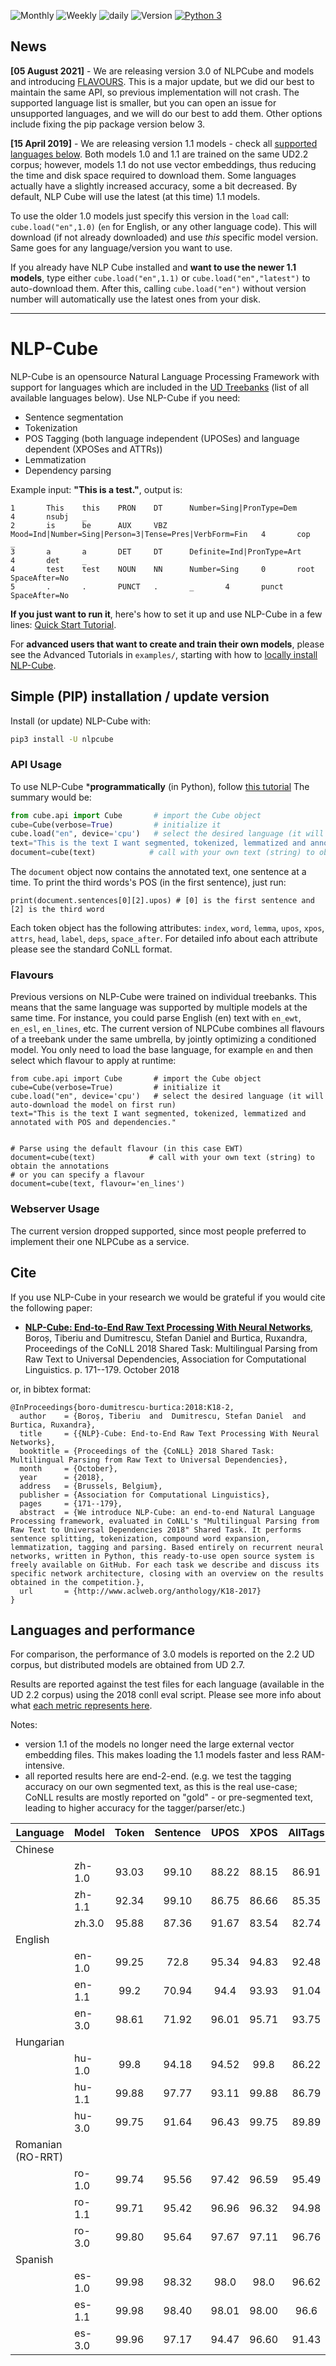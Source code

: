 ![Monthly](https://img.shields.io/pypi/dm/nlpcube.svg) ![Weekly](https://img.shields.io/pypi/dw/nlpcube.svg) ![daily](https://img.shields.io/pypi/dd/nlpcube.svg)
![Version](https://badge.fury.io/py/nlpcube.svg) [![Python 3](https://img.shields.io/badge/python-3-blue.svg)](https://www.python.org/downloads/release/python-360/) 

## News
**[05 August 2021]** - We are releasing version 3.0 of NLPCube and models and introducing [FLAVOURS](#flavours). This is a major update, but we did our best to maintain the same API, so previous implementation will not crash. The supported language list is smaller, but you can open an issue for unsupported languages, and we will do our best to add them. Other options include fixing the pip package version below 3. 

**[15 April 2019]** - We are releasing version 1.1 models - check all [supported languages below](#languages). Both models 1.0 and 1.1 are trained on the same UD2.2 corpus; however, models 1.1 do not use vector embeddings, thus reducing the time and disk space required to download them. Some languages actually have a slightly increased accuracy, some a bit decreased. By default, NLP Cube will use the latest (at this time) 1.1 models.

To use the older 1.0 models just specify this version in the ``load`` call: ``cube.load("en",1.0)`` (``en`` for English, or any other language code). This will download (if not already downloaded) and use _this_ specific model version. Same goes for any language/version you want to use.

If you already have NLP Cube installed and **want to use the newer 1.1 models**, type either ``cube.load("en",1.1)`` or ``cube.load("en","latest")`` to auto-download them. After this, calling ``cube.load("en")`` without version number will automatically use the latest ones from your disk.

<hr>

# NLP-Cube

NLP-Cube is an opensource Natural Language Processing Framework with support for languages which are included in the [UD Treebanks](http://universaldependencies.org/) (list of all available languages below). Use NLP-Cube if you need:
* Sentence segmentation
* Tokenization
* POS Tagging (both language independent (UPOSes) and language dependent (XPOSes and ATTRs))
* Lemmatization
* Dependency parsing

Example input: **"This is a test."**, output is: 
```
1       This    this    PRON    DT      Number=Sing|PronType=Dem        4       nsubj   _
2       is      be      AUX     VBZ     Mood=Ind|Number=Sing|Person=3|Tense=Pres|VerbForm=Fin   4       cop     _
3       a       a       DET     DT      Definite=Ind|PronType=Art       4       det     _
4       test    test    NOUN    NN      Number=Sing     0       root    SpaceAfter=No
5       .       .       PUNCT   .       _       4       punct   SpaceAfter=No
```

**If you just want to run it**, here's how to set it up and use NLP-Cube in a few lines: [Quick Start Tutorial](examples/1.%20NLP-Cube%20Quick%20Tutorial.ipynb).

For **advanced users that want to create and train their own models**, please see the Advanced Tutorials in ``examples/``, starting with how to [locally install NLP-Cube](examples/2.%20Advanced%20usage%20-%20NLP-Cube%20local%20installation.ipynb).

## Simple (PIP) installation / update version

Install (or update) NLP-Cube with:

```bash
pip3 install -U nlpcube
```
### API Usage 

To use NLP-Cube ***programmatically** (in Python), follow [this tutorial](examples/1.%20NLP-Cube%20Quick%20Tutorial.ipynb)
The summary would be:
```python
from cube.api import Cube       # import the Cube object
cube=Cube(verbose=True)         # initialize it
cube.load("en", device='cpu')   # select the desired language (it will auto-download the model on first run)
text="This is the text I want segmented, tokenized, lemmatized and annotated with POS and dependencies."
document=cube(text)            # call with your own text (string) to obtain the annotations
```
The ``document`` object now contains the annotated text, one sentence at a time. To print the third words's POS (in the first sentence), just run:
```
print(document.sentences[0][2].upos) # [0] is the first sentence and [2] is the third word
```
Each token object has the following attributes: ``index``, ``word``, ``lemma``, ``upos``, ``xpos``, ``attrs``, ``head``, ``label``, ``deps``, ``space_after``. For detailed info about each attribute please see the standard CoNLL format.

### Flavours

Previous versions on NLP-Cube were trained on individual treebanks. This means that the same language was supported by 
multiple models at the same time. For instance, you could parse English (en) text with `en_ewt`, `en_esl`, `en_lines`, 
etc. The current version of NLPCube combines all flavours of a treebank under the same umbrella, by jointly optimizing
a conditioned model. You only need to load the base language, for example `en` and then select which flavour to apply
at runtime:

```text
from cube.api import Cube       # import the Cube object
cube=Cube(verbose=True)         # initialize it
cube.load("en", device='cpu')   # select the desired language (it will auto-download the model on first run)
text="This is the text I want segmented, tokenized, lemmatized and annotated with POS and dependencies."


# Parse using the default flavour (in this case EWT)
document=cube(text)            # call with your own text (string) to obtain the annotations
# or you can specify a flavour
document=cube(text, flavour='en_lines') 
```

### Webserver Usage 
The current version dropped supported, since most people preferred to implement their one NLPCube as a service.

## Cite

If you use NLP-Cube in your research we would be grateful if you would cite the following paper: 
* [**NLP-Cube: End-to-End Raw Text Processing With Neural Networks**](http://www.aclweb.org/anthology/K18-2017), Boroș, Tiberiu and Dumitrescu, Stefan Daniel and Burtica, Ruxandra, Proceedings of the CoNLL 2018 Shared Task: Multilingual Parsing from Raw Text to Universal Dependencies, Association for Computational Linguistics. p. 171--179. October 2018 

or, in bibtex format: 

```
@InProceedings{boro-dumitrescu-burtica:2018:K18-2,
  author    = {Boroș, Tiberiu  and  Dumitrescu, Stefan Daniel  and  Burtica, Ruxandra},
  title     = {{NLP}-Cube: End-to-End Raw Text Processing With Neural Networks},
  booktitle = {Proceedings of the {CoNLL} 2018 Shared Task: Multilingual Parsing from Raw Text to Universal Dependencies},
  month     = {October},
  year      = {2018},
  address   = {Brussels, Belgium},
  publisher = {Association for Computational Linguistics},
  pages     = {171--179},
  abstract  = {We introduce NLP-Cube: an end-to-end Natural Language Processing framework, evaluated in CoNLL's "Multilingual Parsing from Raw Text to Universal Dependencies 2018" Shared Task. It performs sentence splitting, tokenization, compound word expansion, lemmatization, tagging and parsing. Based entirely on recurrent neural networks, written in Python, this ready-to-use open source system is freely available on GitHub. For each task we describe and discuss its specific network architecture, closing with an overview on the results obtained in the competition.},
  url       = {http://www.aclweb.org/anthology/K18-2017}
}
```


## Languages and performance

For comparison, the performance of 3.0 models is reported on the 2.2 UD corpus, but distributed models are obtained from UD 2.7.

Results are reported against the test files for each language (available in the UD 2.2 corpus) using the 2018 conll eval script. Please see more info about what [each metric represents here](http://universaldependencies.org/conll18/evaluation.html). 

Notes: 
* version 1.1 of the models no longer need the large external vector embedding files. This makes loading the 1.1 models faster and less RAM-intensive.
* all reported results here are end-2-end. (e.g. we test the tagging accuracy on our own segmented text, as this is the real use-case; CoNLL results are mostly reported on "gold" - or pre-segmented text, leading to higher accuracy for the tagger/parser/etc.)

|Language|Model|Token|Sentence|UPOS|XPOS|AllTags|Lemmas|UAS|LAS|
|--------|-----|:---:|:------:|:--:|:--:|:-----:|:----:|:-:|:-:|
|Chinese|
| |zh-1.0|93.03|99.10|88.22|88.15|86.91|92.74|73.43|69.52|
| |zh-1.1|92.34|99.10|86.75|86.66|85.35|92.05|71.00|67.04|
| |zh.3.0|95.88|87.36|91.67|83.54|82.74|85.88|79.15|70.08|
|English|
| |en-1.0|99.25|72.8|95.34|94.83|92.48|95.62|84.7|81.93|
| |en-1.1|99.2|70.94|94.4|93.93|91.04|95.18|83.3|80.32|
| |en-3.0|98.61|71.92|96.01|95.71|93.75|96.06|85.40|82.72|
|Hungarian|
| |hu-1.0|99.8|94.18|94.52|99.8|86.22|91.07|81.57|75.95|
| |hu-1.1|99.88|97.77|93.11|99.88|86.79|91.18|77.89|70.94|
| |hu-3.0|99.75|91.64|96.43|99.75|89.89|91.31|86.34|81.29|
|Romanian (RO-RRT)|
| |ro-1.0|99.74|95.56|97.42|96.59|95.49|96.91|90.38|85.23|
| |ro-1.1|99.71|95.42|96.96|96.32|94.98|96.57|90.14|85.06|
| |ro-3.0|99.80|95.64|97.67|97.11|96.76|97.55|92.06|87.67|
|Spanish|
| |es-1.0|99.98|98.32|98.0|98.0|96.62|98.05|90.53|88.27|
| |es-1.1|99.98|98.40|98.01|98.00|96.6|97.99|90.51|88.16|
| |es-3.0|99.96|97.17|94.47|96.60|91.43|94.82|87.97|85.72|


